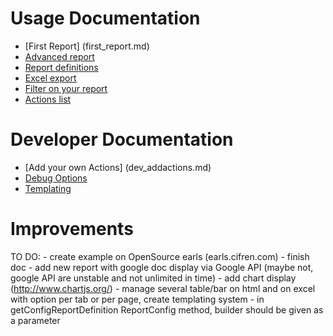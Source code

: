 Usage Documentation
===================

* [First Report] (first_report.md)
* [Advanced report](advanced_report.md)
* [Report definitions](report_definition.md)
* [Excel export](excel.md)
* [Filter on your report](filter.md)
* [Actions list](actions.md)

Developer Documentation
=======================

* [Add your own Actions] (dev_addactions.md)
* [Debug Options](dev_debug.md)
* [Templating](templating.md)

Improvements
============

TO DO:
    - create example on OpenSource earls (earls.cifren.com)
    - finish doc
    - add new report with google doc display via Google API (maybe not, google API are unstable and not unlimited in time)
    - add chart display (http://www.chartjs.org/)
    - manage several table/bar on html and on excel with option per tab or per page, create templating system
    - in getConfigReportDefinition ReportConfig method, builder should be given as a parameter